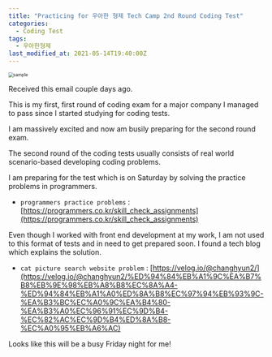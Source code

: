 ```yaml
---
title: "Practicing for 우아한 형제 Tech Camp 2nd Round Coding Test"
categories:
  - Coding Test
tags:
  - 우아한형제
last_modified_at: 2021-05-14T19:40:00Z
---
```



<img src="https://user-images.githubusercontent.com/46912607/118258201-8d3f1280-b4ea-11eb-95f2-e8c1b36d29b2.png" alt="sample" style="zoom:60%;" />

Received this email couple days ago. 

This is my first, first round of coding exam for a major company I managed to pass since I started studying for coding tests. 

I am massively excited and now am busily preparing for the second round exam.

The second round of the coding tests usually consists of real world scenario-based developing coding problems.

I am preparing for the test which is on Saturday by solving the practice problems in programmers.

- `programmers practice problems` : [https://programmers.co.kr/skill_check_assignments](https://programmers.co.kr/skill_check_assignments)

Even though I worked with front end development at my work, I am not used to this format of tests and in need to get prepared soon. I found a tech blog which explains the solution. 

- `cat picture search website problem` : [https://velog.io/@changhyun2/](https://velog.io/@changhyun2/%ED%94%84%EB%A1%9C%EA%B7%B8%EB%9E%98%EB%A8%B8%EC%8A%A4-%ED%94%84%EB%A1%A0%ED%8A%B8%EC%97%94%EB%93%9C-%EA%B3%BC%EC%A0%9C%EA%B4%80-%EA%B3%A0%EC%96%91%EC%9D%B4-%EC%82%AC%EC%9D%B4%ED%8A%B8-%EC%A0%95%EB%A6%AC)

Looks like this will be a busy Friday night for me! 





